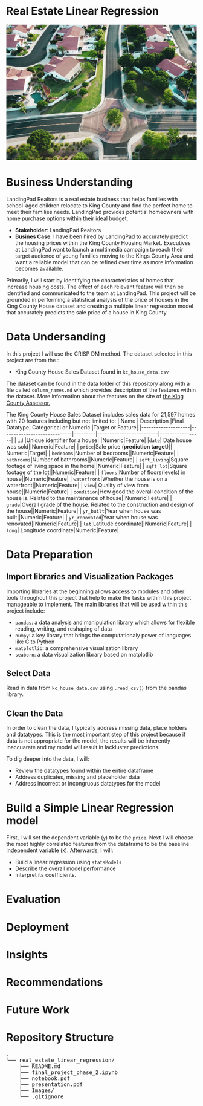 # Real Estate Linear Regression
![Image by Avi Waxman on Unsplash](Images/avi-waxman-f9qZuKoZYoY-unsplash.jpg)

# Business Understanding
LandingPad Realtors is a real estate business that helps families with school-aged children relocate to King County and find the perfect home to meet their families needs. LandingPad provides potential homeowners with home purchase options within their ideal 
budget. 

* __Stakeholder__: LandingPad Realtors
* __Busines Case__: I have been hired by LandingPad to accurately predict the housing prices within the King County Housing Market. Executives at LandingPad want to launch a multimedia campaign to reach their target audience of young families moving to the Kings County Area and want a reliable model that can be refined over time as more information becomes available. 

Primarily, I will start by identifying the characteristics of homes that increase housing costs. The effect of each relevant feature will then be identified and communicated to the team at LandingPad. This project will be grounded in performing a statistical analysis of the price of houses in the King County House dataset and creating a multiple linear regression model that accurately predicts the sale price of a house in King County.


# Data Undersanding
In this project I will use the CRISP DM method. 
The dataset selected in this project are from the :

* King County House Sales Dataset found in <code>kc_house_data.csv</code>

The dataset can be found in the data folder of this repository along with a file called <code>column_names.md</code> which provides description of the features within the dataset. More information about the features on the site of [the King County Assessor.](https://info.kingcounty.gov/assessor/esales/Glossary.aspx?type=r)

The King County House Sales Dataset includes sales data for 21,597 homes with 20 features including but not limited to:
| Name               | Description                 |Final Datatype| Categorical or Numeric  |Target or Feature|
|--------------------|-----------------------------|---------|-------------------------|-----------------|
| <code>id</code>    |Unique identifier for a house| <code></code>|Numeric|Feature|
|<code>date</code>| Date house was sold|<code></code>|Numeric|Feature|
| <code>price</code>|Sale price (__prediction target__)|<code></code>| Numeric|Target|
| <code>bedrooms</code>|Number of bedrooms|<code></code>|Numeric|Feature|
| <code>bathrooms</code>|Number of bathrooms|<code></code>|Numeric|Feature|
| <code>sqft_living</code>|Square footage of living space in the home|<code></code>|Numeric|Feature|
| <code>sqft_lot</code>|Square footage of the lot|<code></code>|Numeric|Feature|
| <code>floors</code>|Number of floors(levels) in house|<code></code>|Numeric|Feature|
| <code>waterfront</code>|Whether the house is on a waterfront|<code></code>|Numeric|Feature|
| <code>view</code>|  Quality of view from house|<code></code>|Numeric|Feature|
| <code>condition</code>|How good the overall condition of the house is. Related to the maintenance of house|<code></code>|Numeric|Feature| 
| <code>grade</code>|Overall grade of the house. Related to the construction and design of the house|<code></code>|Numeric|Feature|
| <code>yr_built</code>|Year when house was built|<code></code>|Numeric|Feature|
| <code>yr_renovated</code>|Year when house was renovated|<code></code>|Numeric|Feature|
| <code>lat</code>|Latitude coordinate|<code></code>|Numeric|Feature|
| <code>long</code>| Longitude coordinate|Numeric|Feature|

# Data Preparation
## Import libraries and Visualization Packages
Importing libraries at the beginning allows access to modules and other tools throughout this project that help to make the tasks within this project manageable to implement. The main libraries that will be used within this project include:

* <code>pandas</code>: a data analysis and manipulation library which allows for flexible reading, writing, and reshaping of data
* <code>numpy</code>: a key library that brings the computationaly power of languages like C to Python
* <code>matplotlib</code>: a comprehensive visualization library
* <code>seaborn</code>: a data visualization library based on matplotlib

## Select Data
Read in data from  <code>kc_house_data.csv</code> using <code>.read_csv()</code> from the pandas library.


## Clean the Data

In order to clean the data, I typically address missing data, place holders and datatypes. This is the most important step of this project because if data is not appropriate for the model, the results will be inherently inaccuarate and my model will result in lackluster predictions. 

To dig deeper into the data, I will:
* Review the datatypes found within the entire dataframe
* Address duplicates, missing and placeholder data
* Address incorrect or incongruous datatypes for the model

# Build a Simple Linear Regression model

First, I will set the dependent variable (<code>y</code>) to be the <code>price</code>.  Next I will choose the most highly correlated features from the dataframe to be the baseline independent variable (<code>X</code>). 
Afterwards, I will:
* Build a linear regression using <code>statsModels</code>
* Describe the overall model performance 
* Interpret its coefficients. 

# Evaluation


# Deployment

# Insights

# Recommendations

# Future Work

# Repository Structure
<pre>
.
└── real_estate_linear_regression/
    ├── README.md
    ├── final_project_phase_2.ipynb
    ├── notebook.pdf
    ├── presentation.pdf
    ├── Images/
    └── .gitignore
</pre>